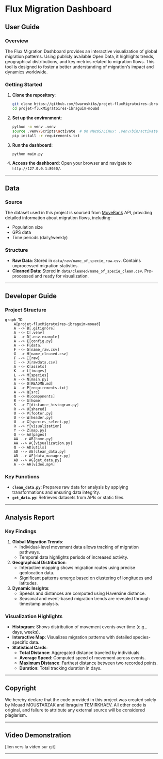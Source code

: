
# Flux Migration Dashboard

## **User Guide**

### **Overview**
The Flux Migration Dashboard provides an interactive visualization of global migration patterns. Using publicly available Open Data, it highlights trends, geographical distributions, and key metrics related to migration flows. This tool is designed to foster a better understanding of migration's impact and dynamics worldwide.

### **Getting Started**
1. **Clone the repository**:
   ```bash
   git clone https://github.com/Swaroskiks/projet-fluxMigratoires-ibraguim-mouad.git
   cd projet-fluxMigratoires-ibraguim-mouad
   ```

2. **Set up the environment**:
   ```bash
   python -m venv .venv
   source .venv\Scripts\activate  # On MacOS/Linux: .venv/bin/activate
   pip install -r requirements.txt
   ```

3. **Run the dashboard**:
   ```bash
   python main.py
   ```

4. **Access the dashboard**:
   Open your browser and navigate to `http://127.0.0.1:8050/`.

---

## **Data**

### **Source**
The dataset used in this project is sourced from [MoveBank](https://www.movebank.org/cms/webapp?gwt_fragment=page=search_map) API, providing detailed information about migration flows, including:
- Population size
- GPS data
- Time periods (daily/weekly)



### **Structure**
- **Raw Data**: Stored in `data/raw/name_of_specie_raw.csv`. Contains unprocessed migration statistics.
- **Cleaned Data**: Stored in `data/cleaned/name_of_specie_clean.csv`. Pre-processed and ready for visualization.

---

## **Developer Guide**

### **Project Structure**
```mermaid
graph TD
    A[projet-fluxMigratoires-ibraguim-mouad]
    A --> B[.gitignore]
    A --> C[.venv]
    A --> D[.env.example]
    A --> E[config.py]
    A --> F[data]
    F --> G[name_raw.csv]
    G --> H[name_cleaned.csv]
    F --> I[raw]
    I --> J[rawdata.csv]
    A --> K[assets]
    K --> L[images]
    L --> M[species]
    A --> N[main.py]
    A --> O[README.md]
    A --> P[requirements.txt]
    A --> Q[src]
    Q --> R[components]
    R --> S[home]
    S --> T[distance_histogram.py]
    R --> U[shared]
    U --> V[footer.py]
    U --> W[header.py]
    U --> X[species_select.py]
    R --> Y[visualization]
    Y --> Z[map.py]
    Q --> AA[pages]
    AA --> AB[home.py]
    AA --> AC[visualization.py]
    Q --> AD[utils]
    AD --> AE[clean_data.py]
    AD --> AF[data_manager.py]
    AD --> AG[get_data.py]
    A --> AH[video.mp4]
```


### **Key Functions**
- **`clean_data.py`**: Prepares raw data for analysis by applying transformations and ensuring data integrity.
- **`get_data.py`**: Retrieves datasets from APIs or static files.

---

## **Analysis Report**


### **Key Findings**
1. **Global Migration Trends**:
   - Individual-level movement data allows tracking of migration pathways.
   - Temporal data highlights periods of increased activity.
2. **Geographical Distribution**:
   - Interactive mapping shows migration routes using precise geolocation data.
   - Significant patterns emerge based on clustering of longitudes and latitudes.
3. **Dynamic Insights**:
   - Speeds and distances are computed using Haversine distance.
   - Seasonal and event-based migration trends are revealed through timestamp analysis.


### **Visualization Highlights**
- **Histogram**: Shows distribution of movement events over time (e.g., days, weeks).
- **Interactive Map**: Visualizes migration patterns with detailed species-specific data.
- **Statistical Cards**:
  - **Total Distance**: Aggregated distance traveled by individuals.
  - **Average Speed**: Computed speed of movement across events.
  - **Maximum Distance**: Farthest distance between two recorded points.
  - **Duration**: Total tracking duration in days.



---

## **Copyright**
   We hereby declare that the code provided in this project was created solely by Mouad MOUSTARZAK and Ibraguim TEMIRKHAEV.
All other code is original, and failure to attribute any external source will be considered plagiarism.

---

## **Video Demonstration**
[lien vers la video sur git]

---
